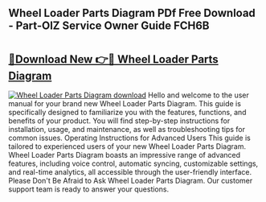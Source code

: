 ## Wheel Loader Parts Diagram PDf Free Download - Part-OlZ Service Owner Guide FCH6B

# <h2><a href="http://dfkgf9.blite.top/?on=Wheel+Loader+Parts+Diagram">🔗Download New 👉🔴 Wheel Loader Parts Diagram</a></h2>

[![Wheel Loader Parts Diagram download](https://i.imgur.com/lujVjoI.png)](http://dfkgf9.blite.top/?on=Wheel+Loader+Parts+Diagram)
Hello and welcome to the user manual for your brand new Wheel Loader Parts Diagram. This guide is specifically designed to familiarize you with the features, functions, and benefits of your product. You will find step-by-step instructions for installation, usage, and maintenance, as well as troubleshooting tips for common issues. Operating Instructions for Advanced Users This guide is tailored to experienced users of your new Wheel Loader Parts Diagram. Wheel Loader Parts Diagram boasts an impressive range of advanced features, including voice control, automatic syncing, customizable settings, and real-time analytics, all accessible through the user-friendly interface. Please Don't Be Afraid to Ask Wheel Loader Parts Diagram. Our customer support team is ready to answer your questions.
